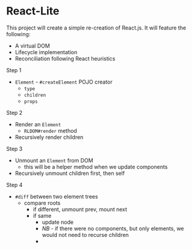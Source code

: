 # React-Lite

This project will create a simple re-creation of React.js. It will feature the
following:
- A virtual DOM
- Lifecycle implementation
- Reconciliation following React heuristics


Step 1
- `Element` - `#createElement` POJO creator
  - `type`
  - `children`
  - `props`

Step 2
- Render an `Element`
  - `RLDOM#render` method
- Recursively render children

Step 3
- Unmount an `Element` from DOM
  - this will be a helper method when we update components
- Recursively unmount children first, then self

Step 4
- `#diff` between two element trees
  - compare roots
    - if different, unmount prev, mount next
    - if same
      - update node
      - *NB* - if there were no components, but only elements, we would not need to recurse children
      - 
